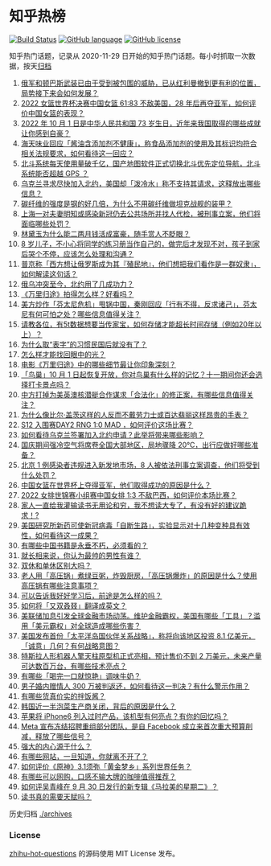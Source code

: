 # 知乎热榜
[![Build Status](https://github.com/ToWeLong/zhihu-hot-questions/workflows/CI/badge.svg)](https://github.com/ToWeLong/zhihu-hot-questions/actions)
[![GitHub language](https://img.shields.io/badge/language-golang-orange.svg)](https://golang.org/)
[![GitHub license](https://img.shields.io/github/license/ToWeLong/zhihu-hot-questions)](https://github.com/ToWeLong/zhihu-hot-questions/blob/main/LICENSE)

知乎热门话题，记录从 2020-11-29 日开始的知乎热门话题。每小时抓取一次数据，按天[归档](./archives)

<!-- BEGIN -->

1. [俄军和顿巴斯武装已由于受到被包围的威胁，已从红利曼撤到更有利的位置，局势接下来会如何发展？](https://www.zhihu.com/question/557292287)
1. [2022 女篮世界杯决赛中国女篮 61:83 不敌美国，28 年后再夺亚军，如何评价中国女篮的表现？](https://www.zhihu.com/question/557143510)
1. [2022 年 10 月 1 日是中华人民共和国 73 岁生日，近年来我国取得的哪些成就让你感到自豪？](https://www.zhihu.com/question/556882527)
1. [海天味业回应「酱油含添加剂不健康」，称食品添加剂的使用及其标识均符合相关法规要求，如何看待这一回应？](https://www.zhihu.com/question/557246958)
1. [北斗系统每天使用量破千亿，国产地图软件正式切换北斗优先定位导航，北斗系统能否超越 GPS ？](https://www.zhihu.com/question/556955066)
1. [乌克兰寻求尽快加入北约，美国却「泼冷水」称不支持其请求，这释放出哪些信息？](https://www.zhihu.com/question/557252616)
1. [碳纤维的强度是钢的好几倍，为什么不用碳纤维做坦克战舰的装甲？](https://www.zhihu.com/question/480799471)
1. [上海一对夫妻明知或感染新冠仍去公共场所并找人代检，被刑事立案，他们将面临哪些处罚？](https://www.zhihu.com/question/557194961)
1. [林黛玉为什么能二两月钱活成富豪，随手赏人不眨眼？](https://www.zhihu.com/question/358030992)
1. [8 岁儿子，不小心将同学的练习册当作自己的，做完后才发现不对，孩子到家后哭个不停，应该怎么处理和沟通？](https://www.zhihu.com/question/555332128)
1. [普京称「西方想让俄罗斯成为其『殖民地』，他们想把我们看作是一群奴隶」，如何解读这句话？](https://www.zhihu.com/question/557149333)
1. [俄乌冲突至今，北约用了几成功力？](https://www.zhihu.com/question/556075271)
1. [《万里归途》拍得怎么样？好看吗？](https://www.zhihu.com/question/555900415)
1. [美方炒作「芬太尼危机」甩锅中国，秦刚回应「行有不得，反求诸己」，芬太尼有何可怕之处？哪些信息值得关注？](https://www.zhihu.com/question/557046202)
1. [请教各位，有5t数据想要当传家宝，如何存储才能超长时间存储（例如20年以上）？](https://www.zhihu.com/question/556051789)
1. [为什么取“表字”的习惯民国后就没有了？](https://www.zhihu.com/question/22789580)
1. [怎么样才能找回眼中的光？](https://www.zhihu.com/question/461148180)
1. [电影《万里归途》中的哪些细节最让你印象深刻？](https://www.zhihu.com/question/555752061)
1. [「鸟巢」10 月 1 日起恢复开放，你对鸟巢有什么样的记忆？十一期间你还会选择打卡景点吗？](https://www.zhihu.com/question/556878467)
1. [中方打掉为美英澳核潜艇合作谋求「合法化」的修正案，有哪些信息值得关注？](https://www.zhihu.com/question/557281162)
1. [为什么像比尔·盖茨这样的人反而不戴劳力士或百达翡丽这样昂贵的手表？](https://www.zhihu.com/question/420037280)
1. [S12 入围赛DAY2 RNG 1:0 MAD ，如何评价这场比赛？](https://www.zhihu.com/question/557123249)
1. [如何看待乌克兰签署加入北约申请？此举将带来哪些影响？](https://www.zhihu.com/question/557163600)
1. [国庆期间强冷空气将席卷全国大部地区，局地骤降 20℃，出行应做好哪些准备？](https://www.zhihu.com/question/557136028)
1. [北京 1 例感染者违规进入新发地市场，8 人被依法刑事立案调查，他们将受到什么处罚？](https://www.zhihu.com/question/557271836)
1. [中国女篮在世界杯上夺得亚军，他们取得成功的原因是什么？](https://www.zhihu.com/question/557254915)
1. [2022 女排世锦赛小组赛中国女排 1:3 不敌巴西，如何评价本场比赛？](https://www.zhihu.com/question/557280906)
1. [家人一直给我灌输读书无用论和穷，我不想读大专了，有没有好的建议跪求！?](https://www.zhihu.com/question/557179994)
1. [美国研究所新药可使新冠病毒「自断生路」，实验显示对十几种变种具有效性，如何看待这一成果？](https://www.zhihu.com/question/556892844)
1. [有哪些中国书籍是永垂不朽，必须看的？](https://www.zhihu.com/question/431135878)
1. [就长相来说，你认为最帅的男性有谁？](https://www.zhihu.com/question/24972997)
1. [双休和单休区别大吗？](https://www.zhihu.com/question/35806377)
1. [老人用「高压锅」煮绿豆粥，炸毁厨房，「高压锅爆炸」的原因是什么？使用高压锅有哪些注意事项？](https://www.zhihu.com/question/555674753)
1. [可以告诉我好好学习后，前途是怎么样的吗？](https://www.zhihu.com/question/557275097)
1. [如何将「又双叒叕」翻译成英文？](https://www.zhihu.com/question/556140160)
1. [美联储加息引发全球金融市场动荡。维护金融霸权，美国有哪些「工具」？滥用「美元霸权」对全球造成哪些伤害？](https://www.zhihu.com/question/556913641)
1. [美国发布首份「太平洋岛国伙伴关系战略」，称将向该地区投资 8.1 亿美元，「诚意」几何？有何战略意图？](https://www.zhihu.com/question/557016780)
1. [特斯拉人形机器人擎天柱原型机正式亮相，预计售价不到 2 万美元，未来产量可达数百万台，有哪些技术亮点？](https://www.zhihu.com/question/557190222)
1. [有哪些「喝完一口就惊艳」调味牛奶？](https://www.zhihu.com/question/545972729)
1. [男子婚内赠情人 300 万被判返还，如何看待这一判决？有什么警示作用？](https://www.zhihu.com/question/556284356)
1. [有哪些货真价实的拌饭酱？](https://www.zhihu.com/question/552722680)
1. [韩国近一半泡菜生产商关闭，背后的原因是什么？](https://www.zhihu.com/question/557187893)
1. [苹果将 iPhone6 列入过时产品，该机型有何亮点？有你的回忆吗？](https://www.zhihu.com/question/557185912)
1. [Meta 宣布冻结招聘重组部分团队，是自 Facebook 成立来首次重大预算削减，释放了哪些信号？](https://www.zhihu.com/question/556796137)
1. [强大的内心源于什么？](https://www.zhihu.com/question/513712505)
1. [有哪些网站，一旦知道，你就离不开了？](https://www.zhihu.com/question/398193048)
1. [如何评价《原神》3.1须弥「黄金梦乡」系列世界任务？](https://www.zhihu.com/question/556098195)
1. [有哪些可以网购，口感不输大牌的咖啡值得推荐？](https://www.zhihu.com/question/552722647)
1. [如何评吴青峰在 9 月 30 日发行的新专辑《马拉美的星期二》？](https://www.zhihu.com/question/556765264)
1. [读书真的需要天赋吗？](https://www.zhihu.com/question/472884428)

<!-- END -->

历史归档 [./archives](./archives)


### License
[zhihu-hot-questions](https://github.com/towelong/zhihu-hot-questions) 的源码使用 MIT License 发布。